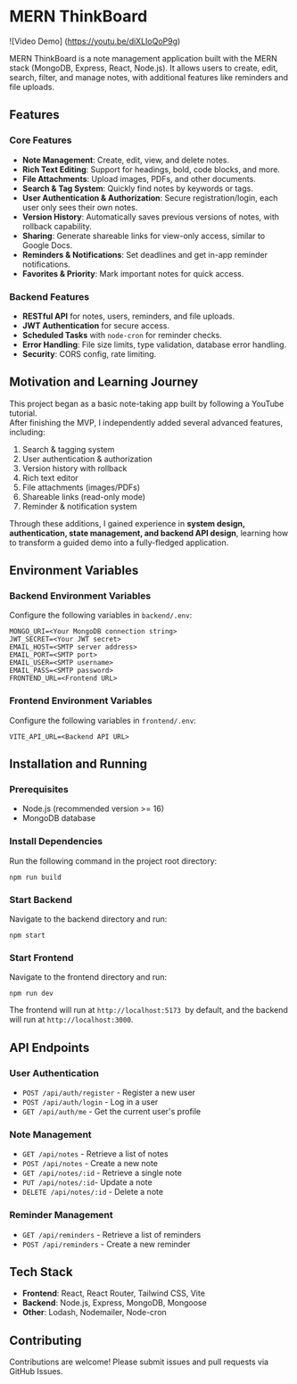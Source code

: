 # MERN ThinkBoard
![Video Demo] (https://youtu.be/diXLIoQoP9g)

MERN ThinkBoard is a note management application built with the MERN stack (MongoDB, Express, React, Node.js). It allows users to create, edit, search, filter, and manage notes, with additional features like reminders and file uploads.

## Features

### Core Features
- **Note Management**: Create, edit, view, and delete notes.
- **Rich Text Editing**: Support for headings, bold, code blocks, and more.
- **File Attachments**: Upload images, PDFs, and other documents.
- **Search & Tag System**: Quickly find notes by keywords or tags.
- **User Authentication & Authorization**: Secure registration/login, each user only sees their own notes.
- **Version History**: Automatically saves previous versions of notes, with rollback capability.
- **Sharing**: Generate shareable links for view-only access, similar to Google Docs.
- **Reminders & Notifications**: Set deadlines and get in-app reminder notifications.
- **Favorites & Priority**: Mark important notes for quick access.

### Backend Features
- **RESTful API** for notes, users, reminders, and file uploads.
- **JWT Authentication** for secure access.
- **Scheduled Tasks** with `node-cron` for reminder checks.
- **Error Handling**: File size limits, type validation, database error handling.
- **Security**: CORS config, rate limiting.

## Motivation and Learning Journey

This project began as a basic note-taking app built by following a YouTube tutorial.  
After finishing the MVP, I independently added several advanced features, including:

1. Search & tagging system  
2. User authentication & authorization  
3. Version history with rollback  
4. Rich text editor  
5. File attachments (images/PDFs)  
6. Shareable links (read-only mode)  
7. Reminder & notification system  

Through these additions, I gained experience in **system design, authentication, state management, and backend API design**, learning how to transform a guided demo into a fully-fledged application.

## Environment Variables

### Backend Environment Variables
Configure the following variables in `backend/.env`:
```env
MONGO_URI=<Your MongoDB connection string>
JWT_SECRET=<Your JWT secret>
EMAIL_HOST=<SMTP server address>
EMAIL_PORT=<SMTP port>
EMAIL_USER=<SMTP username>
EMAIL_PASS=<SMTP password>
FRONTEND_URL=<Frontend URL>
```

### Frontend Environment Variables
Configure the following variables in `frontend/.env`:
```env
VITE_API_URL=<Backend API URL>
```
## Installation and Running
### Prerequisites
- Node.js (recommended version >= 16)
- MongoDB database
### Install Dependencies
Run the following command in the project root directory:

```
npm run build
```
### Start Backend
Navigate to the backend directory and run:
```
npm start
```
### Start Frontend
Navigate to the frontend directory and run:
```
npm run dev
```
The frontend will run at `http://localhost:5173 `by default, and the backend will run at `http://localhost:3000`.

## API Endpoints
### User Authentication
- `POST /api/auth/register` - Register a new user
- `POST /api/auth/login` - Log in a user
- `GET /api/auth/me` - Get the current user's profile
### Note Management
- `GET /api/notes` - Retrieve a list of notes
- `POST /api/notes` - Create a new note
- `GET /api/notes/:id` - Retrieve a single note
- `PUT /api/notes/:id`- Update a note
- `DELETE /api/notes/:id` - Delete a note
### Reminder Management
- `GET /api/reminders` - Retrieve a list of reminders
- `POST /api/reminders` - Create a new reminder
## Tech Stack
- **Frontend**: React, React Router, Tailwind CSS, Vite
- **Backend**: Node.js, Express, MongoDB, Mongoose
- **Other**: Lodash, Nodemailer, Node-cron
## Contributing
Contributions are welcome! Please submit issues and pull requests via GitHub Issues.
